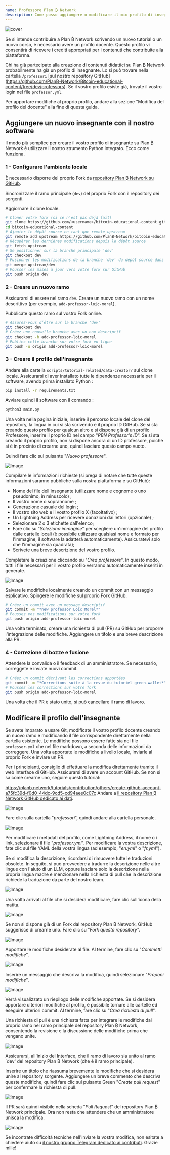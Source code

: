 ```yaml
---
name: Professore Plan ₿ Network
description: Come posso aggiungere o modificare il mio profilo di insegnante su Plan ₿ Network?
---
```

![cover](assets/cover.webp)

Se si intende contribuire a Plan ₿ Network scrivendo un nuovo tutorial o un nuovo corso, è necessario avere un profilo docente. Questo profilo vi consentirà di ricevere i crediti appropriati per i contenuti che contribuite alla piattaforma.

Chi ha già partecipato alla creazione di contenuti didattici su Plan ₿ Network probabilmente ha già un profilo di insegnante. Lo si può trovare nella cartella `/professori` [sul nostro repository GitHub] (https://github.com/PlanB-Network/Bitcoin-educational-content/tree/dev/professors). Se il vostro profilo esiste già, trovate il vostro login nel file `professor.yml`.

Per apportare modifiche al proprio profilo, andare alla sezione "Modifica del profilo del docente" alla fine di questa guida.

## Aggiungere un nuovo insegnante con il nostro software

Il modo più semplice per creare il vostro profilo di insegnante su Plan ₿ Network è utilizzare il nostro strumento Python integrato. Ecco come funziona.

### 1 - Configurare l'ambiente locale

È necessario disporre del proprio Fork da [repository Plan ₿ Network su GitHub](https://github.com/PlanB-Network/Bitcoin-educational-content).

Sincronizzare il ramo principale (`dev`) del proprio Fork con il repository dei sorgenti.

Aggiornare il clone locale.

```bash
# Cloner votre fork (si ce n'est pas déjà fait)
git clone https://github.com/<username>/bitcoin-educational-content.git
cd bitcoin-educational-content
# Ajouter le dépôt source en tant que remote upstream
git remote add upstream https://github.com/PlanB-Network/bitcoin-educational-content.git
# Récupérer les dernières modifications depuis le dépôt source
git fetch upstream
# Se positionner sur la branche principale 'dev'
git checkout dev
# Fusionner les modifications de la branche 'dev' du dépôt source dans votre fork
git merge upstream/dev
# Pousser les mises à jour vers votre fork sur GitHub
git push origin dev
```

### 2 - Creare un nuovo ramo

Assicurarsi di essere nel ramo `dev`. Creare un nuovo ramo con un nome descrittivo (per esempio, `add-professor-loic-morel`).

Pubblicate questo ramo sul vostro Fork online.

```bash
# Assurez-vous d’être sur la branche 'dev'
git checkout dev
# Créez une nouvelle branche avec un nom descriptif
git checkout -b add-professor-loic-morel
# Publiez cette branche sur votre fork en ligne
git push -u origin add-professor-loic-morel
```

### 3 - Creare il profilo dell'insegnante

Andare alla cartella `scripts/tutorial-related/data-creator/` sul clone locale. Assicurarsi di aver installato tutte le dipendenze necessarie per il software, avendo prima installato Python :

```bash
pip install -r requirements.txt
```

Avviare quindi il software con il comando :

```bash
python3 main.py
```

Una volta nella pagina iniziale, inserire il percorso locale del clone del repository, la lingua in cui si sta scrivendo e il proprio ID GitHub. Se si sta creando questo profilo per qualcun altro e si dispone già di un profilo Professore, inserire il proprio ID nel campo "*PBN Professor's ID*". Se si sta creando il proprio profilo, non si dispone ancora di un ID professore, poiché si è in procinto di crearne uno, quindi lasciare questo campo vuoto.

Quindi fare clic sul pulsante "*Nuovo professore*".

![Image](assets/fr/01.webp)

Compilare le informazioni richieste (si prega di notare che tutte queste informazioni saranno pubbliche sulla nostra piattaforma e su GitHub):


- Nome del file dell'insegnante (utilizzare nome e cognome o uno pseudonimo, in minuscolo) ;
- Il vostro nome o soprannome ;
- Generazione casuale del login ;
- Il vostro sito web e il vostro profilo X (facoltativo) ;
- Un Lightning Address per ricevere donazioni dai lettori (opzionale) ;
- Selezionare 2 o 3 etichette dall'elenco;
- Fare clic su "*Seleziona immagine*" per scegliere un'immagine del profilo dalle cartelle locali (è possibile utilizzare qualsiasi nome e formato per l'immagine, il software la adatterà automaticamente). Assicuratevi solo che l'immagine sia quadrata);
- Scrivete una breve descrizione del vostro profilo.

Completare la creazione cliccando su "*Crea professore*". In questo modo, tutti i file necessari per il vostro profilo verranno automaticamente inseriti in generate.

![Image](assets/fr/02.webp)

Salvare le modifiche localmente creando un commit con un messaggio esplicativo. Spingere le modifiche sul proprio Fork GitHub.

```bash
# Créez un commit avec un message descriptif
git commit -m "*new professor Loïc Morel*"
# Poussez vos modifications sur votre fork
git push origin add-professor-loic-morel
```

Una volta terminato, creare una richiesta di pull (PR) su GitHub per proporre l'integrazione delle modifiche. Aggiungere un titolo e una breve descrizione alla PR.

### 4 - Correzione di bozze e fusione

Attendere la convalida o il feedback di un amministratore. Se necessario, correggete e inviate nuovi commit.

```bash
# Créez un commit décrivant les corrections apportées
git commit -m "*Corrections suite à la revue du tutoriel green-wallet*"
# Poussez les corrections sur votre fork
git push origin add-professor-loic-morel
```

Una volta che il PR è stato unito, si può cancellare il ramo di lavoro.

## Modificare il profilo dell'insegnante

Se avete imparato a usare Git, modificate il vostro profilo docente creando un nuovo ramo e modificando il file corrispondente direttamente nella cartella esistente. Le modifiche possono essere fatte sia nel file `professor.yml` che nel file markdown, a seconda delle informazioni da correggere. Una volta apportate le modifiche a livello locale, inviarle al proprio Fork e inviare un PR.

Per i principianti, consiglio di effettuare la modifica direttamente tramite il web Interface di GitHub. Assicurarsi di avere un account GitHub. Se non si sa come crearne uno, seguire questo tutorial:

https://planb.network/tutorials/contribution/others/create-github-account-a75fc39d-f0d0-44dc-9cd5-cd94aee0c07c
Andare a [il repository Plan ₿ Network GitHub dedicato ai dati](https://github.com/PlanB-Network/Bitcoin-educational-content/graphs/contributors).

![Image](assets/fr/03.webp)

Fare clic sulla cartella "*professori*", quindi andare alla cartella personale.

![Image](assets/fr/04.webp)

Per modificare i metadati del profilo, come Lightning Address, il nome o i link, selezionare il file "*professor.yml*". Per modificare la vostra descrizione, fate clic sul file YAML della vostra lingua (ad esempio, "*en.yml*" o "*fr.yml*").

Se si modifica la descrizione, ricordarsi di rimuovere tutte le traduzioni obsolete. In seguito, si può provvedere a tradurre la descrizione nelle altre lingue con l'aiuto di un LLM, oppure lasciare solo la descrizione nella propria lingua madre e menzionare nella richiesta di pull che la descrizione richiede la traduzione da parte del nostro team.

![Image](assets/fr/05.webp)

Una volta arrivati al file che si desidera modificare, fare clic sull'icona della matita.

![Image](assets/fr/06.webp)

Se non si dispone già di un Fork dal repository Plan ₿ Network, GitHub suggerisce di crearne uno. Fare clic su "*Fork questo repository*".

![Image](assets/fr/07.webp)

Apportare le modifiche desiderate al file. Al termine, fare clic su "*Commetti modifiche*".

![Image](assets/fr/08.webp)

Inserire un messaggio che descriva la modifica, quindi selezionare "*Proponi modifiche*".

![Image](assets/fr/09.webp)

Verrà visualizzato un riepilogo delle modifiche apportate. Se si desidera apportare ulteriori modifiche al profilo, è possibile tornare alle cartelle ed eseguire ulteriori commit. Al termine, fare clic su "*Crea richiesta di pull*".

Una richiesta di pull è una richiesta fatta per integrare le modifiche dal proprio ramo nel ramo principale del repository Plan ₿ Network, consentendo la revisione e la discussione delle modifiche prima che vengano unite.

![Image](assets/fr/10.webp)

Assicurarsi, all'inizio del Interface, che il ramo di lavoro sia unito al ramo `dev' del repository Plan ₿ Network (che è il ramo principale).

Inserire un titolo che riassuma brevemente le modifiche che si desidera unire al repository sorgente. Aggiungere un breve commento che descriva queste modifiche, quindi fare clic sul pulsante Green "*Create pull request*" per confermare la richiesta di pull:

![Image](assets/fr/11.webp)

Il PR sarà quindi visibile nella scheda "*Pull Request*" del repository Plan ₿ Network principale. Ora non resta che attendere che un amministratore unisca la modifica.

![Image](assets/fr/12.webp)

Se incontrate difficoltà tecniche nell'inviare la vostra modifica, non esitate a chiedere aiuto su [il nostro gruppo Telegram dedicato ai contributi](https://t.me/PlanBNetwork_ContentBuilder). Grazie mille!